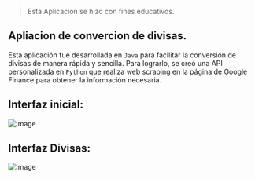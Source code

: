 > Esta Aplicacion se hizo con fines educativos.

## Apliacion de convercion de divisas.

Esta aplicación fue desarrollada en `Java` para facilitar la conversión de divisas de manera rápida y sencilla. Para lograrlo, se creó una API personalizada en `Python` que realiza web scraping en la página de Google Finance para obtener la información necesaria.

## Interfaz inicial:
![image](https://github.com/martinezpke/Conversor/assets/120543053/d86d1054-02d6-4ec9-8dd6-90398a93d1fc)

## Interfaz Divisas:
![image](https://github.com/martinezpke/Conversor/assets/120543053/8cf81fb5-4fbc-4e9e-81f5-c49b8826db94)

